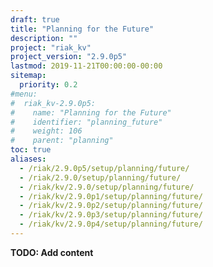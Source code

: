 ```yaml
---
draft: true
title: "Planning for the Future"
description: ""
project: "riak_kv"
project_version: "2.9.0p5"
lastmod: 2019-11-21T00:00:00-00:00
sitemap:
  priority: 0.2
#menu:
#  riak_kv-2.9.0p5:
#    name: "Planning for the Future"
#    identifier: "planning_future"
#    weight: 106
#    parent: "planning"
toc: true
aliases:
  - /riak/2.9.0p5/setup/planning/future/
  - /riak/2.9.0/setup/planning/future/
  - /riak/kv/2.9.0/setup/planning/future/
  - /riak/kv/2.9.0p1/setup/planning/future/
  - /riak/kv/2.9.0p2/setup/planning/future/
  - /riak/kv/2.9.0p3/setup/planning/future/
  - /riak/kv/2.9.0p4/setup/planning/future/
---
```


**TODO: Add content**
